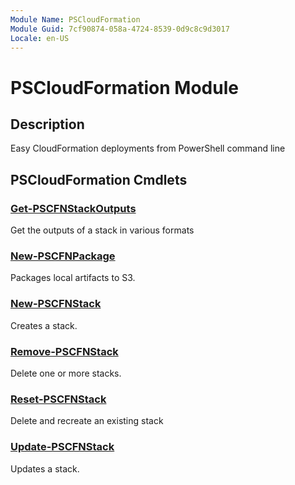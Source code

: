 ```yaml
---
Module Name: PSCloudFormation
Module Guid: 7cf90874-058a-4724-8539-0d9c8c9d3017
Locale: en-US
---
```


# PSCloudFormation Module
## Description
Easy CloudFormation deployments from PowerShell command line

## PSCloudFormation Cmdlets
### [Get-PSCFNStackOutputs](Get-PSCFNStackOutputs.md)
Get the outputs of a stack in various formats

### [New-PSCFNPackage](New-PSCFNPackage.md)
Packages local artifacts to S3.

### [New-PSCFNStack](New-PSCFNStack.md)
Creates a stack.

### [Remove-PSCFNStack](Remove-PSCFNStack.md)
Delete one or more stacks.

### [Reset-PSCFNStack](Reset-PSCFNStack.md)
Delete and recreate an existing stack

### [Update-PSCFNStack](Update-PSCFNStack.md)
Updates a stack.

